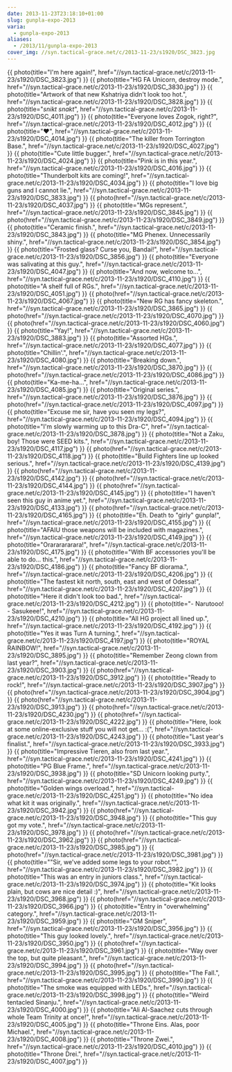 ```yaml
---
date: 2013-11-23T23:18:10+01:00
slug: gunpla-expo-2013
varia:
  - gunpla-expo-2013
aliases:
  - /2013/11/gunpla-expo-2013
cover_img: //syn.tactical-grace.net/c/2013-11-23/s1920/DSC_3823.jpg
---
```

{{ photo(title="I'm here again!", href="//syn.tactical-grace.net/c/2013-11-23/s1920/DSC_3823.jpg") }}
{{ photo(title="HG FA Unicorn, destroy mode.", href="//syn.tactical-grace.net/c/2013-11-23/s1920/DSC_3830.jpg") }}
{{ photo(title="Artwork of that new Kshatriya didn't look too hot.", href="//syn.tactical-grace.net/c/2013-11-23/s1920/DSC_3828.jpg") }}
{{ photo(title="*snikt* *snakt*", href="//syn.tactical-grace.net/c/2013-11-23/s1920/DSC_4011.jpg") }}
{{ photo(title="Everyone loves Zogok, right?", href="//syn.tactical-grace.net/c/2013-11-23/s1920/DSC_4012.jpg") }}
{{ photo(title="♥︎", href="//syn.tactical-grace.net/c/2013-11-23/s1920/DSC_4014.jpg") }}
{{ photo(title="The killer from Torrington Base.", href="//syn.tactical-grace.net/c/2013-11-23/s1920/DSC_4027.jpg") }}
{{ photo(title="Cute little bugger.", href="//syn.tactical-grace.net/c/2013-11-23/s1920/DSC_4024.jpg") }}
{{ photo(title="Pink is in this year.", href="//syn.tactical-grace.net/c/2013-11-23/s1920/DSC_4016.jpg") }}
{{ photo(title="Thunderbolt kits are coming!", href="//syn.tactical-grace.net/c/2013-11-23/s1920/DSC_4034.jpg") }}
{{ photo(title="I love big guns and I cannot lie.", href="//syn.tactical-grace.net/c/2013-11-23/s1920/DSC_3833.jpg") }}
{{ photo(href="//syn.tactical-grace.net/c/2013-11-23/s1920/DSC_4037.jpg") }}
{{ photo(title="MGs represent.", href="//syn.tactical-grace.net/c/2013-11-23/s1920/DSC_3845.jpg") }}
{{ photo(href="//syn.tactical-grace.net/c/2013-11-23/s1920/DSC_3849.jpg") }}
{{ photo(title="Ceramic finish.", href="//syn.tactical-grace.net/c/2013-11-23/s1920/DSC_3843.jpg") }}
{{ photo(title="MG Phenex. Unnecessarily shiny.", href="//syn.tactical-grace.net/c/2013-11-23/s1920/DSC_3854.jpg") }}
{{ photo(title="Frosted glass? Curse you, Bandai!", href="//syn.tactical-grace.net/c/2013-11-23/s1920/DSC_3856.jpg") }}
{{ photo(title="Everyone was salivating at this guy.", href="//syn.tactical-grace.net/c/2013-11-23/s1920/DSC_4047.jpg") }}
{{ photo(title="And now, welcome to...", href="//syn.tactical-grace.net/c/2013-11-23/s1920/DSC_4110.jpg") }}
{{ photo(title="A shelf full of RGs.", href="//syn.tactical-grace.net/c/2013-11-23/s1920/DSC_4051.jpg") }}
{{ photo(href="//syn.tactical-grace.net/c/2013-11-23/s1920/DSC_4067.jpg") }}
{{ photo(title="New RG has fancy skeleton.", href="//syn.tactical-grace.net/c/2013-11-23/s1920/DSC_3865.jpg") }}
{{ photo(href="//syn.tactical-grace.net/c/2013-11-23/s1920/DSC_4070.jpg") }}
{{ photo(href="//syn.tactical-grace.net/c/2013-11-23/s1920/DSC_4060.jpg") }}
{{ photo(title="Yay!", href="//syn.tactical-grace.net/c/2013-11-23/s1920/DSC_3883.jpg") }}
{{ photo(title="Assorted HGs.", href="//syn.tactical-grace.net/c/2013-11-23/s1920/DSC_4077.jpg") }}
{{ photo(title="Chillin'.", href="//syn.tactical-grace.net/c/2013-11-23/s1920/DSC_4080.jpg") }}
{{ photo(title="Breaking down.", href="//syn.tactical-grace.net/c/2013-11-23/s1920/DSC_3870.jpg") }}
{{ photo(href="//syn.tactical-grace.net/c/2013-11-23/s1920/DSC_4086.jpg") }}
{{ photo(title="Ka-me-ha...", href="//syn.tactical-grace.net/c/2013-11-23/s1920/DSC_4085.jpg") }}
{{ photo(title="Original series.", href="//syn.tactical-grace.net/c/2013-11-23/s1920/DSC_3876.jpg") }}
{{ photo(href="//syn.tactical-grace.net/c/2013-11-23/s1920/DSC_4097.jpg") }}
{{ photo(title="Excuse me sir, have you seen my legs?", href="//syn.tactical-grace.net/c/2013-11-23/s1920/DSC_4094.jpg") }}
{{ photo(title="I'm slowly warming up to this Dra-C", href="//syn.tactical-grace.net/c/2013-11-23/s1920/DSC_3878.jpg") }}
{{ photo(title="Not a Zaku, boy! Those were SEED kits.", href="//syn.tactical-grace.net/c/2013-11-23/s1920/DSC_4117.jpg") }}
{{ photo(href="//syn.tactical-grace.net/c/2013-11-23/s1920/DSC_4118.jpg") }}
{{ photo(title="Build Fighters line up looked serious.", href="//syn.tactical-grace.net/c/2013-11-23/s1920/DSC_4139.jpg") }}
{{ photo(href="//syn.tactical-grace.net/c/2013-11-23/s1920/DSC_4142.jpg") }}
{{ photo(href="//syn.tactical-grace.net/c/2013-11-23/s1920/DSC_4144.jpg") }}
{{ photo(href="//syn.tactical-grace.net/c/2013-11-23/s1920/DSC_4145.jpg") }}
{{ photo(title="I haven't seen this guy in anime yet.", href="//syn.tactical-grace.net/c/2013-11-23/s1920/DSC_4133.jpg") }}
{{ photo(href="//syn.tactical-grace.net/c/2013-11-23/s1920/DSC_4165.jpg") }}
{{ photo(title="Eh. Death to &quot;girly&quot; gunpla!", href="//syn.tactical-grace.net/c/2013-11-23/s1920/DSC_4155.jpg") }}
{{ photo(title="AFAIU those weapons will be included with magazines.", href="//syn.tactical-grace.net/c/2013-11-23/s1920/DSC_4149.jpg") }}
{{ photo(title="Orararararara!", href="//syn.tactical-grace.net/c/2013-11-23/s1920/DSC_4175.jpg") }}
{{ photo(title="With BF accessories you'll be able to do... this.", href="//syn.tactical-grace.net/c/2013-11-23/s1920/DSC_4186.jpg") }}
{{ photo(title="Fancy BF diorama.", href="//syn.tactical-grace.net/c/2013-11-23/s1920/DSC_4206.jpg") }}
{{ photo(title="The fastest kit north, south, east and west of Odessa!", href="//syn.tactical-grace.net/c/2013-11-23/s1920/DSC_4207.jpg") }}
{{ photo(title="Here it didn't look too bad.", href="//syn.tactical-grace.net/c/2013-11-23/s1920/DSC_4212.jpg") }}
{{ photo(title="- Narutooo! - Sasukeee!", href="//syn.tactical-grace.net/c/2013-11-23/s1920/DSC_4210.jpg") }}
{{ photo(title="All HG project all lined up.", href="//syn.tactical-grace.net/c/2013-11-23/s1920/DSC_4192.jpg") }}
{{ photo(title="Yes it was Turn A turning.", href="//syn.tactical-grace.net/c/2013-11-23/s1920/DSC_4197.jpg") }}
{{ photo(title="ROYAL RAINBOW!", href="//syn.tactical-grace.net/c/2013-11-23/s1920/DSC_3895.jpg") }}
{{ photo(title="Remember Zeong clown from last year?", href="//syn.tactical-grace.net/c/2013-11-23/s1920/DSC_3903.jpg") }}
{{ photo(href="//syn.tactical-grace.net/c/2013-11-23/s1920/DSC_3912.jpg") }}
{{ photo(title="Ready to rock!", href="//syn.tactical-grace.net/c/2013-11-23/s1920/DSC_3907.jpg") }}
{{ photo(href="//syn.tactical-grace.net/c/2013-11-23/s1920/DSC_3904.jpg") }}
{{ photo(href="//syn.tactical-grace.net/c/2013-11-23/s1920/DSC_3913.jpg") }}
{{ photo(href="//syn.tactical-grace.net/c/2013-11-23/s1920/DSC_4230.jpg") }}
{{ photo(href="//syn.tactical-grace.net/c/2013-11-23/s1920/DSC_4222.jpg") }}
{{ photo(title="Here, look at some online-exclusive stuff you will not get... :(", href="//syn.tactical-grace.net/c/2013-11-23/s1920/DSC_4243.jpg") }}
{{ photo(title="Last year's finalist.", href="//syn.tactical-grace.net/c/2013-11-23/s1920/DSC_3933.jpg") }}
{{ photo(title="Impressive Tieren, also from last year.", href="//syn.tactical-grace.net/c/2013-11-23/s1920/DSC_4241.jpg") }}
{{ photo(title="PG Blue Frame.", href="//syn.tactical-grace.net/c/2013-11-23/s1920/DSC_3938.jpg") }}
{{ photo(title="SD Unicorn looking purty.", href="//syn.tactical-grace.net/c/2013-11-23/s1920/DSC_4249.jpg") }}
{{ photo(title="Golden wings overload.", href="//syn.tactical-grace.net/c/2013-11-23/s1920/DSC_4251.jpg") }}
{{ photo(title="No idea what kit it was originally.", href="//syn.tactical-grace.net/c/2013-11-23/s1920/DSC_3942.jpg") }}
{{ photo(href="//syn.tactical-grace.net/c/2013-11-23/s1920/DSC_3948.jpg") }}
{{ photo(title="This guy got my vote.", href="//syn.tactical-grace.net/c/2013-11-23/s1920/DSC_3978.jpg") }}
{{ photo(href="//syn.tactical-grace.net/c/2013-11-23/s1920/DSC_3962.jpg") }}
{{ photo(href="//syn.tactical-grace.net/c/2013-11-23/s1920/DSC_3985.jpg") }}
{{ photo(href="//syn.tactical-grace.net/c/2013-11-23/s1920/DSC_3981.jpg") }}
{{ photo(title="&quot;Sir, we've added some legs to your robot.&quot;", href="//syn.tactical-grace.net/c/2013-11-23/s1920/DSC_3982.jpg") }}
{{ photo(title="This was an entry in juniors class.", href="//syn.tactical-grace.net/c/2013-11-23/s1920/DSC_3974.jpg") }}
{{ photo(title="Kit looks plain, but cows are nice detail :)", href="//syn.tactical-grace.net/c/2013-11-23/s1920/DSC_3968.jpg") }}
{{ photo(href="//syn.tactical-grace.net/c/2013-11-23/s1920/DSC_3966.jpg") }}
{{ photo(title="Entry in &quot;overwhelming&quot; category.", href="//syn.tactical-grace.net/c/2013-11-23/s1920/DSC_3959.jpg") }}
{{ photo(title="GM Sniper", href="//syn.tactical-grace.net/c/2013-11-23/s1920/DSC_3956.jpg") }}
{{ photo(title="This guy looked lovely.", href="//syn.tactical-grace.net/c/2013-11-23/s1920/DSC_3950.jpg") }}
{{ photo(href="//syn.tactical-grace.net/c/2013-11-23/s1920/DSC_3961.jpg") }}
{{ photo(title="Way over the top, but quite pleasant.", href="//syn.tactical-grace.net/c/2013-11-23/s1920/DSC_3994.jpg") }}
{{ photo(href="//syn.tactical-grace.net/c/2013-11-23/s1920/DSC_3995.jpg") }}
{{ photo(title="The Fall.", href="//syn.tactical-grace.net/c/2013-11-23/s1920/DSC_3990.jpg") }}
{{ photo(title="The smoke was equipped with LEDs.", href="//syn.tactical-grace.net/c/2013-11-23/s1920/DSC_3998.jpg") }}
{{ photo(title="Weird tentacled Sinanju.", href="//syn.tactical-grace.net/c/2013-11-23/s1920/DSC_4000.jpg") }}
{{ photo(title="Ali Al-Saachez cuts through whole Team Trinity at once!", href="//syn.tactical-grace.net/c/2013-11-23/s1920/DSC_4005.jpg") }}
{{ photo(title="Throne Eins. Alas, poor Michael.", href="//syn.tactical-grace.net/c/2013-11-23/s1920/DSC_4008.jpg") }}
{{ photo(title="Throne Zwei.", href="//syn.tactical-grace.net/c/2013-11-23/s1920/DSC_4010.jpg") }}
{{ photo(title="Throne Drei.", href="//syn.tactical-grace.net/c/2013-11-23/s1920/DSC_4007.jpg") }}
